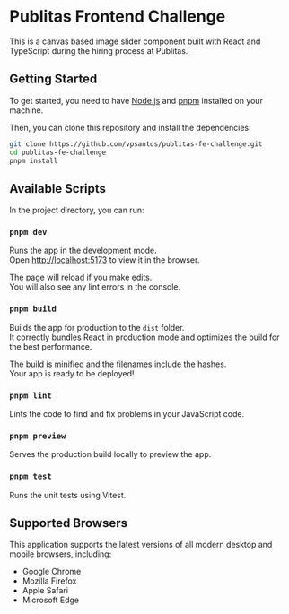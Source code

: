 # Publitas Frontend Challenge

This is a canvas based image slider component built with React and TypeScript during the hiring process at Publitas.

## Getting Started

To get started, you need to have [Node.js](https://nodejs.org/en/) and [pnpm](https://pnpm.io/) installed on your machine.

Then, you can clone this repository and install the dependencies:

```bash
git clone https://github.com/vpsantos/publitas-fe-challenge.git
cd publitas-fe-challenge
pnpm install
```

## Available Scripts

In the project directory, you can run:

### `pnpm dev`

Runs the app in the development mode.<br />
Open [http://localhost:5173](http://localhost:5173) to view it in the browser.

The page will reload if you make edits.<br />
You will also see any lint errors in the console.

### `pnpm build`

Builds the app for production to the `dist` folder.<br />
It correctly bundles React in production mode and optimizes the build for the best performance.

The build is minified and the filenames include the hashes.<br />
Your app is ready to be deployed!

### `pnpm lint`

Lints the code to find and fix problems in your JavaScript code.

### `pnpm preview`

Serves the production build locally to preview the app.

### `pnpm test`

Runs the unit tests using Vitest.

## Supported Browsers

This application supports the latest versions of all modern desktop and mobile browsers, including:

- Google Chrome
- Mozilla Firefox
- Apple Safari
- Microsoft Edge
